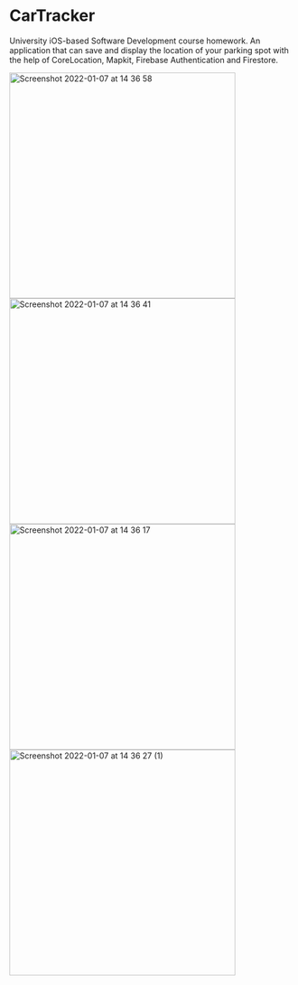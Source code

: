 # CarTracker
University  iOS-based Software Development course homework. An application that can save and display the location of your parking spot with the help of CoreLocation, Mapkit, Firebase Authentication and Firestore.

<img width="400" alt="Screenshot 2022-01-07 at 14 36 58" src="https://user-images.githubusercontent.com/63722535/148552047-022f9783-d731-4e19-b7d2-2a800e133776.png">
<img width="400" alt="Screenshot 2022-01-07 at 14 36 41" src="https://user-images.githubusercontent.com/63722535/148552049-13e8a2d7-f346-402c-922e-c2676cb50265.png">
<img width="400" alt="Screenshot 2022-01-07 at 14 36 17" src="https://user-images.githubusercontent.com/63722535/148552056-dc575f43-ac88-46a4-b64a-d26fc7bcae23.png">
<img width="400" alt="Screenshot 2022-01-07 at 14 36 27 (1)" src="https://user-images.githubusercontent.com/63722535/148552238-0d4cd349-61b7-4fc5-b753-7a603235ed9b.png">

